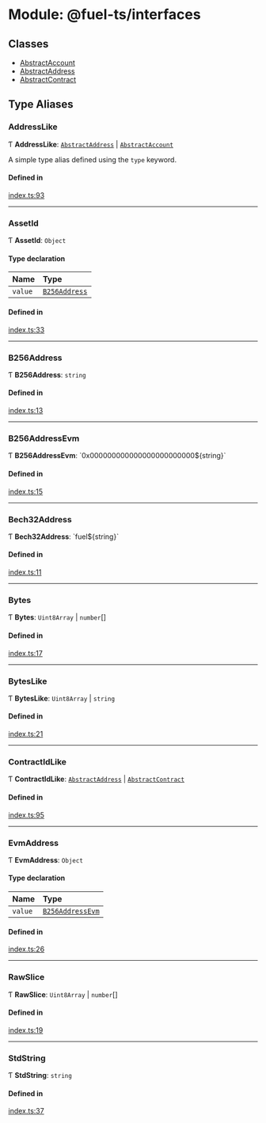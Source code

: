 # Module: @fuel-ts/interfaces

## Classes

- [AbstractAccount](/api/Interfaces/AbstractAccount.md)
- [AbstractAddress](/api/Interfaces/AbstractAddress.md)
- [AbstractContract](/api/Interfaces/AbstractContract.md)

## Type Aliases

### AddressLike

Ƭ **AddressLike**: [`AbstractAddress`](/api/Interfaces/AbstractAddress.md) \| [`AbstractAccount`](/api/Interfaces/AbstractAccount.md)

A simple type alias defined using the `type` keyword.

#### Defined in

[index.ts:93](https://github.com/FuelLabs/fuels-ts/blob/2df4d7e5/packag/api/src/index.ts#L93)

___

### AssetId

Ƭ **AssetId**: `Object`

#### Type declaration

| Name | Type |
| :------ | :------ |
| `value` | [`B256Address`](/api/Interfaces/index.md#b256address) |

#### Defined in

[index.ts:33](https://github.com/FuelLabs/fuels-ts/blob/2df4d7e5/packag/api/src/index.ts#L33)

___

### B256Address

Ƭ **B256Address**: `string`

#### Defined in

[index.ts:13](https://github.com/FuelLabs/fuels-ts/blob/2df4d7e5/packag/api/src/index.ts#L13)

___

### B256AddressEvm

Ƭ **B256AddressEvm**: \`0x000000000000000000000000${string}\`

#### Defined in

[index.ts:15](https://github.com/FuelLabs/fuels-ts/blob/2df4d7e5/packag/api/src/index.ts#L15)

___

### Bech32Address

Ƭ **Bech32Address**: \`fuel${string}\`

#### Defined in

[index.ts:11](https://github.com/FuelLabs/fuels-ts/blob/2df4d7e5/packag/api/src/index.ts#L11)

___

### Bytes

Ƭ **Bytes**: `Uint8Array` \| `number`[]

#### Defined in

[index.ts:17](https://github.com/FuelLabs/fuels-ts/blob/2df4d7e5/packag/api/src/index.ts#L17)

___

### BytesLike

Ƭ **BytesLike**: `Uint8Array` \| `string`

#### Defined in

[index.ts:21](https://github.com/FuelLabs/fuels-ts/blob/2df4d7e5/packag/api/src/index.ts#L21)

___

### ContractIdLike

Ƭ **ContractIdLike**: [`AbstractAddress`](/api/Interfaces/AbstractAddress.md) \| [`AbstractContract`](/api/Interfaces/AbstractContract.md)

#### Defined in

[index.ts:95](https://github.com/FuelLabs/fuels-ts/blob/2df4d7e5/packag/api/src/index.ts#L95)

___

### EvmAddress

Ƭ **EvmAddress**: `Object`

#### Type declaration

| Name | Type |
| :------ | :------ |
| `value` | [`B256AddressEvm`](/api/Interfaces/index.md#b256addressevm) |

#### Defined in

[index.ts:26](https://github.com/FuelLabs/fuels-ts/blob/2df4d7e5/packag/api/src/index.ts#L26)

___

### RawSlice

Ƭ **RawSlice**: `Uint8Array` \| `number`[]

#### Defined in

[index.ts:19](https://github.com/FuelLabs/fuels-ts/blob/2df4d7e5/packag/api/src/index.ts#L19)

___

### StdString

Ƭ **StdString**: `string`

#### Defined in

[index.ts:37](https://github.com/FuelLabs/fuels-ts/blob/2df4d7e5/packag/api/src/index.ts#L37)
